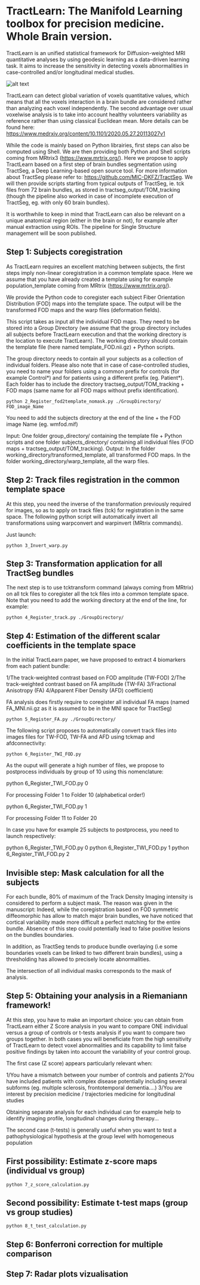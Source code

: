 # TractLearn: The Manifold Learning toolbox for precision medicine. Whole Brain version.

TractLearn is an unified statistical framework for Diffusion-weighted MRI quantitative analyses by using geodesic learning as a data-driven learning task. It aims to increase the sensitivity in detecting voxels abnormalities in case-controlled and/or longitudinal medical studies. 

![alt text](https://geodaisics.files.wordpress.com/2020/11/tractlearnexample.png "Example of TractLearn application to localize brain abnormality in a trauma patient") 

TractLearn can detect global variation of voxels quantitative values, which means that all the voxels interaction in a brain bundle are considered rather than analyzing each voxel independently. The second advantage over usual voxelwise analysis is to take into account healthy volunteers variability as reference rather than using classical Euclidean mean. More details can be found here: https://www.medrxiv.org/content/10.1101/2020.05.27.20113027v1

While the code is mainly based on Python librairies, first steps can also be computed using Shell. We are then providing both Python and Shell scripts coming from MRtrix3 (https://www.mrtrix.org/). Here we propose to apply TractLearn based on a first step of brain bundles segmentation using TractSeg, a Deep Learning-based open source tool. For more information about TractSeg please refer to: https://github.com/MIC-DKFZ/TractSeg. We will then provide scripts starting from typical outputs of TractSeg, ie. tck files from 72 brain bundles, as stored in tractseg_output/TOM_tracking (though the pipeline also worked in case of incomplete execution of TractSeg, eg. with only 60 brain bundles). 

It is worthwhile to keep in mind that TractLearn can also be relevant on a unique anatomical region (either in the brain or not), for example after manual extraction using ROIs. The pipeline for Single Structure management will be soon published.

## Step 1: Subjects coregistration

As TractLearn requires an excellent matching between subjects, the first steps imply non-linear coregistration in a common template space. 
Here we assume that you have already created a template using for example population_template coming from MRtrix (https://www.mrtrix.org/).

We provide the Python code to coregister each subject Fiber Orientation Distribution (FOD) maps into the template space. The output will be the transformed FOD maps and the warp files (deformation fields). 

This script takes as input all the individual FOD maps. They need to be stored into a Group Directory (we assume that the group directory includes all subjects before TractLearn execution and that the working directory is the location to execute TractLearn). The working directory should contain the template file (here named template_FOD.nii.gz) + Python scripts.

The group directory needs to contain all your subjects as a collection of individual folders. Please also note that in case of case-controlled studies, you need to name your folders using a common prefix for controls (for example Control*) and for patients using a different prefix (eg. Patient*).
Each folder has to include the directory tractseg_output/TOM_tracking + FOD maps (same name for all FOD maps without prefix identification).

```
python 2_Register_fod2template_nomask.py ./GroupDirectory/ FOD_image_Name
```
You need to add the subjects directory at the end of the line + the FOD image Name (eg. wmfod.mif)

Input: One folder group_directory/ containing the template file + Python scripts and one folder subjects_directory/ containing all individual files (FOD maps +  tractseg_output/TOM_tracking).
Output: In the folder working_directory/transformed_template, all transformed FOD maps. In the folder working_directory/warp_template, all the warp files.


## Step 2: Track files registration in the common template space

At this step, you need the inverse of the transformation previously required for images, so as to apply on track files (tck) for registration in the same space. 
The following python script will automatically invert all transformations using warpconvert and warpinvert (MRtrix commands). 

Just launch:

```
python 3_Invert_warp.py
```

## Step 3: Transformation application for all TractSeg bundles

The next step is to use tcktransform command (always coming from MRtrix) on all tck files to coregister all the tck files into a common template space. Note that you need to add the working directory at the end of the line, for example:
```
python 4_Register_track.py ./GroupDirectory/
```

## Step 4: Estimation of the different scalar coefficients in the template space

In the initial TractLearn paper, we have proposed to extract 4 biomarkers from each patient bundle:

1/The track-weighted contrast based on FOD amplitude (TW-FOD)
2/The track-weighted contrast based on FA amplitude (TW-FA)
3/Fractional Anisotropy (FA)
4/Apparent Fiber Density (AFD) coefficient) 

FA analysis does firstly require to coregister all individual FA maps (named FA_MNI.nii.gz as it is assumed to be in the MNI space for TractSeg)

```
python 5_Register_FA.py ./GroupDirectory/
```

The following script proposes to automatically convert track files into images files for TW-FOD, TW-FA and AFD using tckmap and afdconnectivity:

```
python 6_Register_TWI_FOD.py
```

As the ouput will generate a high number of files, we propose to postprocess individuals by group of 10 using this nomenclature:

python 6_Register_TWI_FOD.py 0

For processing Folder 1 to Folder 10 (alphabetical order!) 

python 6_Register_TWI_FOD.py 1

For processing Folder 11 to Folder 20

In case you have for example 25 subjects to postprocess, you need to launch respectively:

python 6_Register_TWI_FOD.py 0
python 6_Register_TWI_FOD.py 1
python 6_Register_TWI_FOD.py 2

## Invisible step: Mask calculation for all the subjects

For each bundle, 80% of maximum of the Track Density Imaging intensity is considered to perform a subject mask. The reason was given in the manuscript: Indeed, while the coregistration based on FOD symmetric diffeomorphic has allow to match major brain bundles, we have noticed that cortical variability made more difficult a perfect matching for the entire bundle. Absence of this step could potentially lead to false positive lesions on the bundles boundaries. 

In addition, as TractSeg tends to produce bundle overlaying (i.e some boundaries voxels can be linked to two different brain bundles), using a thresholding has allowed to precisely locate abnormalities.

The intersection of all individual masks corresponds to the mask of analysis.

## Step 5: Obtaining your analysis in a Riemaniann framework!

At this step, you have to make an important choice: you can obtain from TractLearn either Z Score analysis in you want to compare ONE individual versus a group of controls or t-tests analysis if you want to compare two groups together. In both cases you will beneficiate from the high sensitivity of TractLearn to detect voxel abnormalities and its capability to limit false positive findings by taken into account the variability of your control group.

The first case (Z score) appears particularly relevant when:

1/You have a mismatch between your number of controls and patients
2/You have included patients with complex disease potentially including several subforms (eg. multiple sclerosis, frontotemporal dementia....)
3/You are interest by precision medicine / trajectories medicine for longitudinal studies

Obtaining separate analysis for each individual can for example help to identify imaging profile, longitudinal changes during therapy...

The second case (t-tests) is generally useful when you want to test a pathophysiological hypothesis at the group level with homogeneous population

## First possibility: Estimate z-score maps (individual vs group)

```
python 7_z_score_calculation.py
```

## Second possibility: Estimate t-test maps (group vs group studies)

```
python 8_t_test_calculation.py
```

## Step 6: Bonferroni correction for multiple comparison

## Step 7: Radar plots vizualisation


